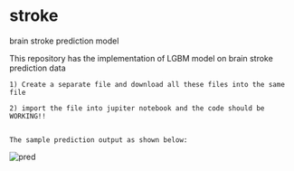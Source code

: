 # stroke
brain stroke prediction model

This repository has the implementation of LGBM model on brain stroke prediction data

    1) Create a separate file and download all these files into the same file
    
    2) import the file into jupiter notebook and the code should be WORKING!!
    
    
    The sample prediction output as shown below: 
![pred](https://github.com/data-science-project-prdictions/stroke/assets/133715630/4cf7df63-096b-4283-81a5-8f06e78e0c39)
